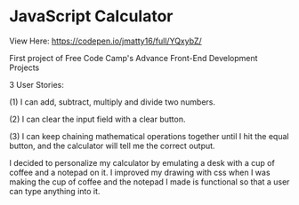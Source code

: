 # JavaScript Calculator

View Here: https://codepen.io/jmatty16/full/YQxybZ/

First project of Free Code Camp's Advance Front-End Development Projects

3 User Stories: 

(1) I can add, subtract, multiply and divide two numbers.

(2) I can clear the input field with a clear button.

(3) I can keep chaining mathematical operations together until I hit the equal button, and the calculator will tell me the correct output.

I decided to personalize my calculator by emulating a desk with a cup of coffee and a notepad on it. I improved my drawing with css when I was making the cup of coffee and the notepad I made is functional so that a user can type anything into it. 

